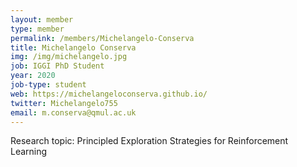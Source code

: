 ```yaml
---
layout: member
type: member
permalink: /members/Michelangelo-Conserva
title: Michelangelo Conserva
img: /img/michelangelo.jpg
job: IGGI PhD Student
year: 2020
job-type: student
web: https://michelangeloconserva.github.io/
twitter: Michelangelo755
email: m.conserva@qmul.ac.uk
---
```


Research topic: Principled Exploration Strategies for Reinforcement Learning